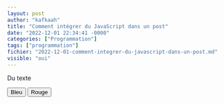 ```yaml
---
layout: post
author: "kafkaah"
title: "Comment intégrer du JavaScript dans un post"
date: "2022-12-01 22:34:41 -0000"
categories: ["Programmation"]
tags: ["programmation"]
fichier: "2022-12-01-comment-integrer-du-javascript-dans-un-post.md"
visible: "oui"
---
```


<!-- Cet élément <script> doit être présent et doit avoir: class="scriptacular" -->
<script class="scriptacular" type="text/javascript">
  //Ici, on code ce qu'on veut
  //Les fonctions doivent avoir un nom unique dans la page
  function changeCouleur(el, clr){
    console.log("Fonction invoquée avec la couleur: " + clr);
    console.log("Fonction invoquée avec le bouton dont l'id est: " + el.id);
    el.style.color = clr
    const p = document.getElementById('le-texte')
    p.style.color = clr
  }

</script>

<!-- On peut injecter n'importe quel code HTML ici  -->
<div id="la-boite">
  <p id="le-texte">Du texte</p>
  <!-- La fonction "couleur" a été déclarée plus haut  -->
  <!-- "this" représente l'élément HTML lui-même (ici, les boutons. Voir "el" dans la fonction)  -->
  <button id="bouton-bleu" onclick="changeCouleur(this, 'blue');">Bleu</button>
  <button id="bouton-rouge" onclick="changeCouleur(this, 'red');">Rouge</button>  
<div>

